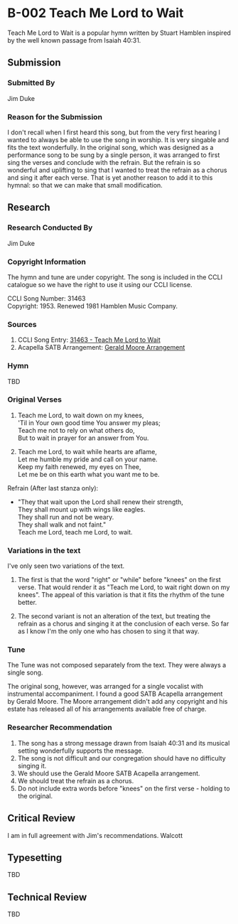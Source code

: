 # B-002 Teach Me Lord to Wait
Teach Me Lord to Wait is a popular hymn written by Stuart Hamblen inspired by
the well known passage from Isaiah 40:31.

## Submission

### Submitted By

Jim Duke

### Reason for the Submission

I don't recall when I first heard this song, but from the very first hearing I wanted to always be able to use the song in worship.  It is very singable and fits the text wonderfully.  In the original song, which was designed as a performance song to be sung by a single person, it was arranged to first sing the verses and conclude with the refrain.  But the refrain is so wonderful and uplifting to sing that I wanted to treat the refrain as a chorus and sing it after each verse.  That is yet another reason to add it to this hymnal: so that we can make that small modification.

## Research

### Research Conducted By

Jim Duke

### Copyright Information

The hymn and tune are under copyright.  The song is included in the CCLI catalogue so we have the right to use it using our CCLI license.

CCLI Song Number: 31463  
Copyright: 1953. Renewed 1981 Hamblen Music Company.

### Sources

1. CCLI Song Entry: [31463 - Teach Me Lord to Wait](https://songselect.ccli.com/Songs/31463/teach-me-lord-to-wait)
2. Acapella SATB Arrangement: [Gerald Moore Arrangement](Sources/Gerald_Moore_Arrangement.pdf)

### Hymn

TBD

### Original Verses

1. Teach me Lord, to wait down on my knees,  
   'Til in Your own good time You answer my pleas;  
   Teach me not to rely on what others do,  
   But to wait in prayer for an answer from You.

2. Teach me Lord, to wait while hearts are aflame,  
   Let me humble my pride and call on your name.  
   Keep my faith renewed, my eyes on Thee,  
   Let me be on this earth what you want me to be.

Refrain (After last stanza only):  

* "They that wait upon the Lord shall renew their strength,  
  They shall mount up with wings like eagles.  
  They shall run and not be weary.  
  They shall walk and not faint."  
  Teach me Lord, teach me Lord, to wait.

### Variations in the text

I've only seen two variations of the text.

1. The first is that the word "right" or "while" before "knees" on the first verse.  That would render it as "Teach me Lord, to wait right down on my knees".  The appeal of this variation is that it fits the rhythm of the tune better.

2. The second variant is not an alteration of the text, but treating the refrain as a chorus and singing it at the conclusion of each verse.  So far as I know I'm the only one who has chosen to sing it that way.

### Tune

The Tune was not composed separately from the text.  They were always a single song.

The original song, however, was arranged for a single vocalist with instrumental accompaniment.  I found a good SATB Acapella arrangement by Gerald Moore.  The Moore arrangement didn't add any copyright and his estate has released all of his arrangements available free of charge.

### Researcher Recommendation

1. The song has a strong message drawn from Isaiah 40:31 and its musical setting wonderfully supports the message.
2. The song is not difficult and our congregation should have no difficulty singing it.
3. We should use the Gerald Moore SATB Acapella arrangement.
4. We should treat the refrain as a chorus.
5. Do not include extra words before "knees" on the first verse - holding to the original.

## Critical Review

I am in full agreement with Jim's recommendations. Walcott

## Typesetting

TBD

## Technical Review

TBD

